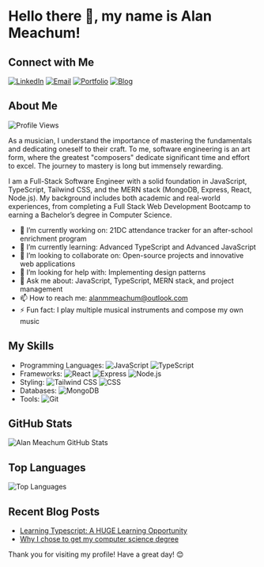 # Hello there 👋, my name is Alan Meachum! 

## Connect with Me
[![LinkedIn](https://img.shields.io/badge/LinkedIn-0A66C2?style=for-the-badge&logo=linkedin&logoColor=white)](https://www.linkedin.com/in/alanmeachum)
[![Email](https://img.shields.io/badge/Email-D14836?style=for-the-badge&logo=gmail&logoColor=white)](mailto:alanmmeachum@outlook.com)
[![Portfolio](https://img.shields.io/badge/Portfolio-000000?style=for-the-badge&logo=github&logoColor=white)](https://www.dadscript.com/portfolio)
[![Blog](https://img.shields.io/badge/Blog-0A66C2?style=for-the-badge&logo=wordpress&logoColor=white)](https://www.dadscript.com)

## About Me
![Profile Views](https://komarev.com/ghpvc/?username=alanmmeachum&color=blue)

As a musician, I understand the importance of mastering the fundamentals and dedicating oneself to their craft. To me, software engineering is an art form, where the greatest "composers" dedicate significant time and effort to excel. The journey to mastery is long but immensely rewarding.

I am a Full-Stack Software Engineer with a solid foundation in JavaScript, TypeScript, Tailwind CSS, and the MERN stack (MongoDB, Express, React, Node.js). My background includes both academic and real-world experiences, from completing a Full Stack Web Development Bootcamp to earning a Bachelor’s degree in Computer Science.

- 🔭 I’m currently working on: 21DC attendance tracker for an after-school enrichment program
- 🌱 I’m currently learning: Advanced TypeScript and Advanced JavaScript
- 👯 I’m looking to collaborate on: Open-source projects and innovative web applications
- 🤔 I’m looking for help with: Implementing design patterns
- 💬 Ask me about: JavaScript, TypeScript, MERN stack, and project management
- 📫 How to reach me: alanmmeachum@outlook.com
- ⚡ Fun fact: I play multiple musical instruments and compose my own music

## My Skills
- Programming Languages: ![JavaScript](https://img.shields.io/badge/-JavaScript-000?&logo=JavaScript) ![TypeScript](https://img.shields.io/badge/-TypeScript-000?&logo=TypeScript)
- Frameworks: ![React](https://img.shields.io/badge/-React-000?&logo=React) ![Express](https://img.shields.io/badge/-Express-000?&logo=Express) ![Node.js](https://img.shields.io/badge/-Node.js-000?&logo=Node.js)
- Styling: ![Tailwind CSS](https://img.shields.io/badge/-Tailwind%20CSS-000?&logo=Tailwind%20CSS) ![CSS](https://img.shields.io/badge/-CSS-000?&logo=CSS3)
- Databases: ![MongoDB](https://img.shields.io/badge/-MongoDB-000?&logo=MongoDB)
- Tools: ![Git](https://img.shields.io/badge/-Git-000?&logo=Git) 

## GitHub Stats
![Alan Meachum GitHub Stats](https://github-readme-stats.vercel.app/api?username=alanmmeachum&show_icons=true&hide_border=true)

## Top Languages
![Top Languages](https://github-readme-stats.vercel.app/api/top-langs/?username=alanmmeachum&layout=compact&hide_border=true)



## Recent Blog Posts
<!-- BLOG-POST-LIST:START -->
- [Learning Typescript: A HUGE Learning Opportunity](https://dadscript.com/blogs/665bfa39898eea5f1d6b79b6)
- [Why I chose to get my computer science degree](https://dadscript.com/blogs/6660f04e1d5bb533ed077cc2)
<!-- BLOG-POST-LIST:END -->


Thank you for visiting my profile! Have a great day! 😊
